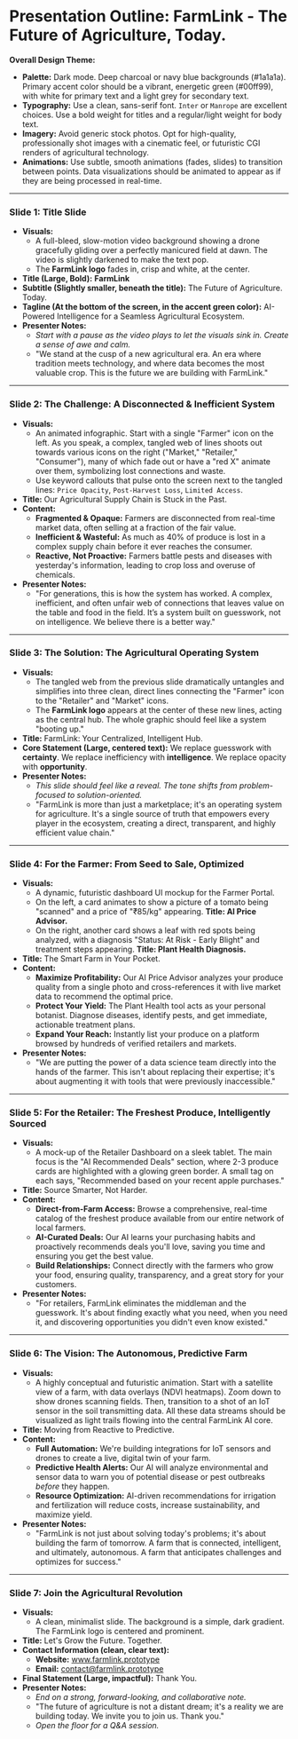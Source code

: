 
# Presentation Outline: FarmLink - The Future of Agriculture, Today.

**Overall Design Theme:**
*   **Palette:** Dark mode. Deep charcoal or navy blue backgrounds (#1a1a1a). Primary accent color should be a vibrant, energetic green (#00ff99), with white for primary text and a light grey for secondary text.
*   **Typography:** Use a clean, sans-serif font. `Inter` or `Manrope` are excellent choices. Use a bold weight for titles and a regular/light weight for body text.
*   **Imagery:** Avoid generic stock photos. Opt for high-quality, professionally shot images with a cinematic feel, or futuristic CGI renders of agricultural technology.
*   **Animations:** Use subtle, smooth animations (fades, slides) to transition between points. Data visualizations should be animated to appear as if they are being processed in real-time.

---

### **Slide 1: Title Slide**

*   **Visuals:**
    *   A full-bleed, slow-motion video background showing a drone gracefully gliding over a perfectly manicured field at dawn. The video is slightly darkened to make the text pop.
    *   The **FarmLink logo** fades in, crisp and white, at the center.
*   **Title (Large, Bold):** **FarmLink**
*   **Subtitle (Slightly smaller, beneath the title):** The Future of Agriculture. Today.
*   **Tagline (At the bottom of the screen, in the accent green color):** AI-Powered Intelligence for a Seamless Agricultural Ecosystem.
*   **Presenter Notes:**
    *   *Start with a pause as the video plays to let the visuals sink in. Create a sense of awe and calm.*
    *   "We stand at the cusp of a new agricultural era. An era where tradition meets technology, and where data becomes the most valuable crop. This is the future we are building with FarmLink."

---

### **Slide 2: The Challenge: A Disconnected & Inefficient System**

*   **Visuals:**
    *   An animated infographic. Start with a single "Farmer" icon on the left. As you speak, a complex, tangled web of lines shoots out towards various icons on the right ("Market," "Retailer," "Consumer"), many of which fade out or have a "red X" animate over them, symbolizing lost connections and waste.
    *   Use keyword callouts that pulse onto the screen next to the tangled lines: `Price Opacity`, `Post-Harvest Loss`, `Limited Access`.
*   **Title:** Our Agricultural Supply Chain is Stuck in the Past.
*   **Content:**
    *   **Fragmented & Opaque:** Farmers are disconnected from real-time market data, often selling at a fraction of the fair value.
    *   **Inefficient & Wasteful:** As much as 40% of produce is lost in a complex supply chain before it ever reaches the consumer.
    *   **Reactive, Not Proactive:** Farmers battle pests and diseases with yesterday's information, leading to crop loss and overuse of chemicals.
*   **Presenter Notes:**
    *   "For generations, this is how the system has worked. A complex, inefficient, and often unfair web of connections that leaves value on the table and food in the field. It’s a system built on guesswork, not on intelligence. We believe there is a better way."

---

### **Slide 3: The Solution: The Agricultural Operating System**

*   **Visuals:**
    *   The tangled web from the previous slide dramatically untangles and simplifies into three clean, direct lines connecting the "Farmer" icon to the "Retailer" and "Market" icons.
    *   The **FarmLink logo** appears at the center of these new lines, acting as the central hub. The whole graphic should feel like a system "booting up."
*   **Title:** FarmLink: Your Centralized, Intelligent Hub.
*   **Core Statement (Large, centered text):**
    We replace guesswork with **certainty**.
    We replace inefficiency with **intelligence**.
    We replace opacity with **opportunity**.
*   **Presenter Notes:**
    *   *This slide should feel like a reveal. The tone shifts from problem-focused to solution-oriented.*
    *   "FarmLink is more than just a marketplace; it's an operating system for agriculture. It's a single source of truth that empowers every player in the ecosystem, creating a direct, transparent, and highly efficient value chain."

---

### **Slide 4: For the Farmer: From Seed to Sale, Optimized**

*   **Visuals:**
    *   A dynamic, futuristic dashboard UI mockup for the Farmer Portal.
    *   On the left, a card animates to show a picture of a tomato being "scanned" and a price of "₹85/kg" appearing. **Title: AI Price Advisor.**
    *   On the right, another card shows a leaf with red spots being analyzed, with a diagnosis "Status: At Risk - Early Blight" and treatment steps appearing. **Title: Plant Health Diagnosis.**
*   **Title:** The Smart Farm in Your Pocket.
*   **Content:**
    *   **Maximize Profitability:** Our AI Price Advisor analyzes your produce quality from a single photo and cross-references it with live market data to recommend the optimal price.
    *   **Protect Your Yield:** The Plant Health tool acts as your personal botanist. Diagnose diseases, identify pests, and get immediate, actionable treatment plans.
    *   **Expand Your Reach:** Instantly list your produce on a platform browsed by hundreds of verified retailers and markets.
*   **Presenter Notes:**
    *   "We are putting the power of a data science team directly into the hands of the farmer. This isn't about replacing their expertise; it's about augmenting it with tools that were previously inaccessible."

---

### **Slide 5: For the Retailer: The Freshest Produce, Intelligently Sourced**

*   **Visuals:**
    *   A mock-up of the Retailer Dashboard on a sleek tablet. The main focus is the "AI Recommended Deals" section, where 2-3 produce cards are highlighted with a glowing green border. A small tag on each says, "Recommended based on your recent apple purchases."
*   **Title:** Source Smarter, Not Harder.
*   **Content:**
    *   **Direct-from-Farm Access:** Browse a comprehensive, real-time catalog of the freshest produce available from our entire network of local farmers.
    *   **AI-Curated Deals:** Our AI learns your purchasing habits and proactively recommends deals you'll love, saving you time and ensuring you get the best value.
    *   **Build Relationships:** Connect directly with the farmers who grow your food, ensuring quality, transparency, and a great story for your customers.
*   **Presenter Notes:**
    *   "For retailers, FarmLink eliminates the middleman and the guesswork. It's about finding exactly what you need, when you need it, and discovering opportunities you didn't even know existed."

---

### **Slide 6: The Vision: The Autonomous, Predictive Farm**

*   **Visuals:**
    *   A highly conceptual and futuristic animation. Start with a satellite view of a farm, with data overlays (NDVI heatmaps). Zoom down to show drones scanning fields. Then, transition to a shot of an IoT sensor in the soil transmitting data. All these data streams should be visualized as light trails flowing into the central FarmLink AI core.
*   **Title:** Moving from Reactive to Predictive.
*   **Content:**
    *   **Full Automation:** We're building integrations for IoT sensors and drones to create a live, digital twin of your farm.
    *   **Predictive Health Alerts:** Our AI will analyze environmental and sensor data to warn you of potential disease or pest outbreaks *before* they happen.
    *   **Resource Optimization:** AI-driven recommendations for irrigation and fertilization will reduce costs, increase sustainability, and maximize yield.
*   **Presenter Notes:**
    *   "FarmLink is not just about solving today's problems; it's about building the farm of tomorrow. A farm that is connected, intelligent, and ultimately, autonomous. A farm that anticipates challenges and optimizes for success."

---

### **Slide 7: Join the Agricultural Revolution**

*   **Visuals:**
    *   A clean, minimalist slide. The background is a simple, dark gradient. The FarmLink logo is centered and prominent.
*   **Title:** Let's Grow the Future. Together.
*   **Contact Information (clean, clear text):**
    *   **Website:** www.farmlink.prototype
    *   **Email:** contact@farmlink.prototype
*   **Final Statement (Large, impactful):** Thank You.
*   **Presenter Notes:**
    *   *End on a strong, forward-looking, and collaborative note.*
    *   "The future of agriculture is not a distant dream; it's a reality we are building today. We invite you to join us. Thank you."
    *   *Open the floor for a Q&A session.*
